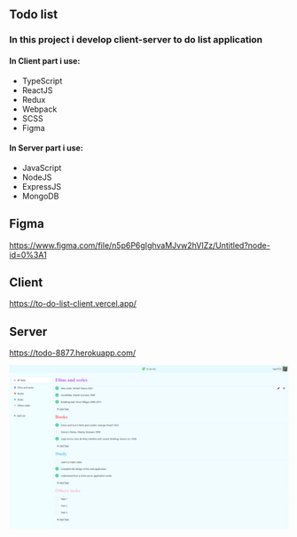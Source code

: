 ## Todo list
### In this project i develop client-server to do list application 
#### In Client part i use:
+ TypeScript
+ ReactJS
+ Redux
+ Webpack
+ SCSS
+ Figma

#### In Server part i use:
+ JavaScript
+ NodeJS
+ ExpressJS
+ MongoDB

## Figma
https://www.figma.com/file/n5p6P6gIghvaMJvw2hVIZz/Untitled?node-id=0%3A1

## Client
https://to-do-list-client.vercel.app/

## Server
https://todo-8877.herokuapp.com/

![To-do-list-preview](preview.png)
